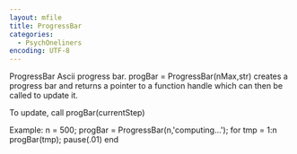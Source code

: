 ```yaml
---
layout: mfile
title: ProgressBar
categories:
  - PsychOneliners
encoding: UTF-8
---
```


ProgressBar    Ascii progress bar.
   progBar = ProgressBar(nMax,str) creates a progress bar and returns a
   pointer to a function handle which can then be called to update it.

   To update, call progBar(currentStep)

   Example:
      n = 500;
      progBar = ProgressBar(n,'computing...');
      for tmp = 1:n
        progBar(tmp);
        pause(.01)
      end